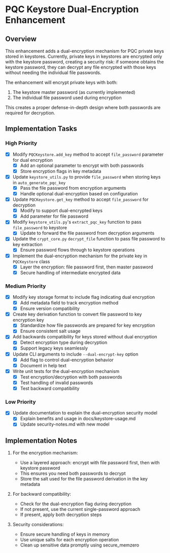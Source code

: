 # PQC Keystore Dual-Encryption Enhancement

## Overview
This enhancement adds a dual-encryption mechanism for PQC private keys stored in keystores. 
Currently, private keys in keystores are encrypted only with the keystore password, creating 
a security risk: if someone obtains the keystore password, they can decrypt any file encrypted 
with those keys without needing the individual file passwords.

The enhancement will encrypt private keys with both:
1. The keystore master password (as currently implemented)
2. The individual file password used during encryption

This creates a proper defense-in-depth design where both passwords are required for decryption.

## Implementation Tasks

### High Priority

- [x] Modify `PQCKeystore.add_key` method to accept `file_password` parameter for dual encryption
  - [x] Add an optional parameter to encrypt with both passwords
  - [x] Store encryption flags in key metadata

- [x] Update `keystore_utils.py` to provide `file_password` when storing keys in `auto_generate_pqc_key`
  - [x] Pass the file password from encryption arguments 
  - [x] Handle optional dual-encryption based on configuration

- [x] Update `PQCKeystore.get_key` method to accept `file_password` for decryption
  - [x] Modify to support dual-encrypted keys
  - [x] Add parameter for file password

- [x] Modify `keystore_utils.py`'s `extract_pqc_key` function to pass `file_password` to keystore
  - [x] Update to forward the file password from decryption arguments

- [x] Update the `crypt_core.py` `decrypt_file` function to pass file password to key extraction
  - [x] Ensure password flows through to keystore operations

- [x] Implement the dual-encryption mechanism for the private key in `PQCKeystore` class
  - [x] Layer the encryption: file password first, then master password
  - [x] Secure handling of intermediate encrypted data

### Medium Priority

- [x] Modify key storage format to include flag indicating dual encryption
  - [x] Add metadata field to track encryption method
  - [x] Ensure version compatibility

- [x] Create key derivation function to convert file password to key encryption key
  - [x] Standardize how file passwords are prepared for key encryption
  - [x] Ensure consistent salt usage

- [x] Add backwards compatibility for keys stored without dual encryption
  - [x] Detect encryption type during decryption
  - [x] Support legacy keys seamlessly

- [x] Update CLI arguments to include `--dual-encrypt-key` option
  - [x] Add flag to control dual-encryption behavior
  - [x] Document in help text

- [x] Write unit tests for the dual-encryption mechanism
  - [x] Test encryption/decryption with both passwords
  - [x] Test handling of invalid passwords
  - [x] Test backward compatibility

### Low Priority

- [x] Update documentation to explain the dual-encryption security model
  - [x] Explain benefits and usage in docs/keystore-usage.md
  - [x] Update security-notes.md with new model

## Implementation Notes

1. For the encryption mechanism:
   - Use a layered approach: encrypt with file password first, then with keystore password
   - This ensures you need both passwords to decrypt
   - Store the salt used for the file password derivation in the key metadata

2. For backward compatibility:
   - Check for the dual-encryption flag during decryption
   - If not present, use the current single-password approach
   - If present, apply both decryption steps

3. Security considerations:
   - Ensure secure handling of keys in memory
   - Use unique salts for each encryption operation
   - Clean up sensitive data promptly using secure_memzero